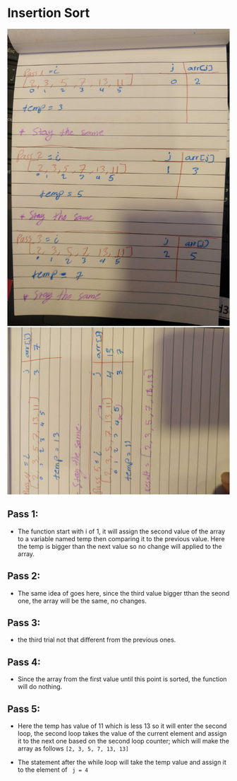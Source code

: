 # Insertion Sort

![](assesst/1.jpg)
![](assesst/2.jpg)

## Pass 1:

* The function start with i of 1, it will assign the second value of the array to a variable named temp then comparing it to the previous value. Here the temp is bigger than the next value so no change will applied to the array.

## Pass 2:

* The same idea of goes here, since the third value bigger tthan the seond one, the array will be the same, no changes.

## Pass 3:

* the third trial not that different from the previous ones.

## Pass 4:

* Since the array from the first value until this point is sorted, the function will do nothing.

## Pass 5:

* Here the temp has value of 11 which is less 13 so it will enter the second loop, the second loop takes the value of the current element and assign it to the next one based on the second loop counter; which will make the array as follows `[2, 3, 5, 7, 13, 13]` 

* The statement after the while loop will take the temp value and assign it to the element of ` j = 4`
